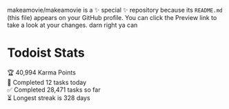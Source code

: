 makeamovie/makeamovie is a ✨ special ✨ repository because its `README.md` (this file) appears on your GitHub profile.
You can click the Preview link to take a look at your changes. darn right ya can

# Todoist Stats

<!-- TODO-IST:START -->
🏆  40,994 Karma Points           
🌸  Completed 12 tasks today           
✅  Completed 28,471 tasks so far           
⏳  Longest streak is 328 days
<!-- TODO-IST:END -->